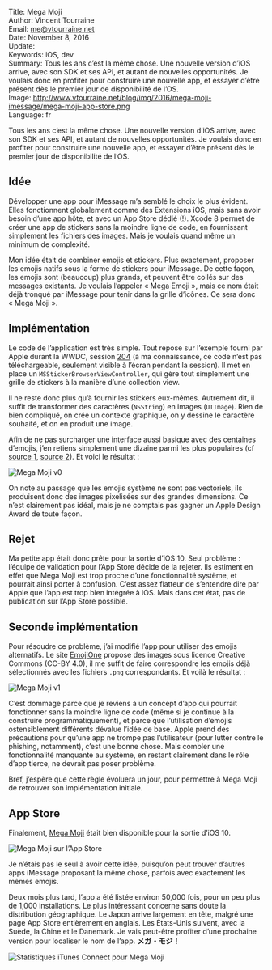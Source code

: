 Title:     Mega Moji  
Author:    Vincent Tourraine  
Email:     me@vtourraine.net  
Date:      November 8, 2016  
Update:    
Keywords:  iOS, dev  
Summary:   Tous les ans c’est la même chose. Une nouvelle version d’iOS arrive, avec son SDK et ses API, et autant de nouvelles opportunités. Je voulais donc en profiter pour construire une nouvelle app, et essayer d’être présent dès le premier jour de disponibilité de l’OS.  
Image:     http://www.vtourraine.net/blog/img/2016/mega-moji-imessage/mega-moji-app-store.png  
Language:  fr  


Tous les ans c’est la même chose. Une nouvelle version d’iOS arrive, avec son SDK et ses API, et autant de nouvelles opportunités. Je voulais donc en profiter pour construire une nouvelle app, et essayer d’être présent dès le premier jour de disponibilité de l’OS.


## Idée

Développer une app pour iMessage m’a semblé le choix le plus évident. Elles fonctionnent globalement comme des Extensions iOS, mais sans avoir besoin d’une app hôte, et avec un App Store dédié (!). Xcode 8 permet de créer une app de stickers sans la moindre ligne de code, en fournissant simplement les fichiers des images. Mais je voulais quand même un minimum de complexité.

Mon idée était de combiner emojis et stickers. Plus exactement, proposer les emojis natifs sous la forme de stickers pour iMessage. De cette façon, les emojis sont (beaucoup) plus grands, et peuvent être collés sur des messages existants. Je voulais l’appeler « Mega Emoji », mais ce nom était déjà tronqué par iMessage pour tenir dans la grille d’icônes. Ce sera donc « Mega Moji ».


## Implémentation

Le code de l’application est très simple. Tout repose sur l’exemple fourni par Apple durant la WWDC, session [204](https://developer.apple.com/videos/play/wwdc2016/204/) (à ma connaissance, ce code n’est pas téléchargeable, seulement visible à l’écran pendant la session). Il met en place un `MSStickerBrowserViewController`, qui gère tout simplement une grille de stickers à la manière d’une collection view.

Il ne reste donc plus qu’à fournir les stickers eux-mêmes. Autrement dit, il suffit de transformer des caractères (`NSString`) en images (`UIImage`). Rien de bien compliqué, on crée un contexte graphique, on y dessine le caractère souhaité, et on en produit une image.

Afin de ne pas surcharger une interface aussi basique avec des centaines d’emojis, j’en retiens simplement une dizaine parmi les plus populaires (cf [source 1](http://fivethirtyeight.com/datalab/the-100-most-used-emojis/), [source 2](https://twitter.com/twitterdata/status/673905956909133824)). Et voici le résultat :

![Mega Moji v0](http://www.vtourraine.net/blog/img/2016/mega-moji-imessage/screen-v0.png)

On note au passage que les emojis système ne sont pas vectoriels, ils produisent donc des images pixelisées sur des grandes dimensions. Ce n’est clairement pas idéal, mais je ne comptais pas gagner un Apple Design Award de toute façon.


## Rejet

Ma petite app était donc prête pour la sortie d’iOS 10. Seul problème : l’équipe de validation pour l’App Store décide de la rejeter. Ils estiment en effet que Mega Moji est trop proche d’une fonctionnalité système, et pourrait ainsi porter à confusion. C’est assez flatteur de s’entendre dire par Apple que l’app est trop bien intégrée à iOS. Mais dans cet état, pas de publication sur l’App Store possible.


## Seconde implémentation

Pour résoudre ce problème, j’ai modifié l’app pour utiliser des emojis alternatifs. Le site [EmojiOne](http://emojione.com) propose des images sous licence Creative Commons (CC-BY 4.0), il me suffit de faire correspondre les emojis déjà sélectionnés avec les fichiers `.png` correspondants. Et voilà le résultat :

![Mega Moji v1](http://www.vtourraine.net/blog/img/2016/mega-moji-imessage/screen-v1.png)

C’est dommage parce que je reviens à un concept d’app qui pourrait fonctionner sans la moindre ligne de code (même si je continue à la construire programmatiquement), et parce que l’utilisation d’emojis ostensiblement différents dévalue l’idée de base. Apple prend des précautions pour qu’une app ne trompe pas l’utilisateur (pour lutter contre le phishing, notamment), c’est une bonne chose. Mais combler une fonctionnalité manquante au système, en restant clairement dans le rôle d’app tierce, ne devrait pas poser problème.

Bref, j’espère que cette règle évoluera un jour, pour permettre à Mega Moji de retrouver son implémentation initiale.


## App Store

Finalement, [Mega Moji](https://itunes.apple.com/app/mega-moji-emoji-stickers/id1152321201?ls=1&app=messages) était bien disponible pour la sortie d’iOS 10.

![Mega Moji sur l’App Store](http://www.vtourraine.net/blog/img/2016/mega-moji-imessage/mega-moji-app-store.png)

Je n’étais pas le seul à avoir cette idée, puisqu’on peut trouver d’autres apps iMessage proposant la même chose, parfois avec exactement les mêmes emojis.

Deux mois plus tard, l’app a été listée environ 50,000 fois, pour un peu plus de 1,000 installations. Le plus intéressant concerne sans doute la distribution géographique. Le Japon arrive largement en tête, malgré une page App Store entièrement en anglais. Les États-Unis suivent, avec la Suède, la Chine et le Danemark. Je vais peut-être profiter d’une prochaine version pour localiser le nom de l’app. **メガ・モジ！**

![Statistiques iTunes Connect pour Mega Moji](http://www.vtourraine.net/blog/img/2016/mega-moji-imessage/mega-moji-stats.png)
